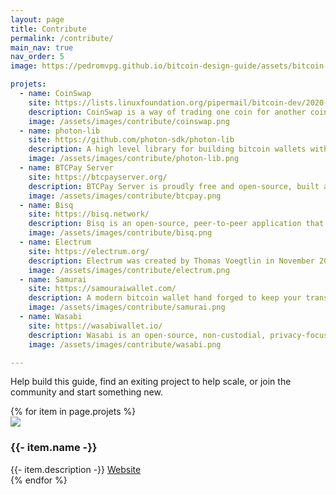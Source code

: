 ```yaml
---
layout: page
title: Contribute
permalink: /contribute/
main_nav: true
nav_order: 5
image: https://pedromvpg.github.io/bitcoin-design-guide/assets/bitcoin-design-custom-og.png

projets:
  - name: CoinSwap
    site: https://lists.linuxfoundation.org/pipermail/bitcoin-dev/2020-May/017898.html
    description: CoinSwap is a way of trading one coin for another coin in a non-custodial way. It is closely related to the idea of an atomic swap.
    image: /assets/images/contribute/coinswap.png
  - name: photon-lib
    site: https://github.com/photon-sdk/photon-lib
    description: A high level library for building bitcoin wallets with react native.
    image: /assets/images/contribute/photon-lib.png
  - name: BTCPay Server
    site: https://btcpayserver.org/
    description: BTCPay Server is proudly free and open-source, built and maintained by a world-wide community of passionate contributors.
    image: /assets/images/contribute/btcpay.png
  - name: Bisq
    site: https://bisq.network/
    description: Bisq is an open-source, peer-to-peer application that allows you to buy and sell cryptocurrencies in exchange for national currencies. No registration required.
    image: /assets/images/contribute/bisq.png
  - name: Electrum
    site: https://electrum.org/
    description: Electrum was created by Thomas Voegtlin in November 2011. Since then, various developers have contributed to its source code.
    image: /assets/images/contribute/electrum.png
  - name: Samurai
    site: https://samouraiwallet.com/
    description: A modern bitcoin wallet hand forged to keep your transactions private your identity masked and your funds secured.
    image: /assets/images/contribute/samurai.png
  - name: Wasabi
    site: https://wasabiwallet.io/
    description: Wasabi is an open-source, non-custodial, privacy-focused Bitcoin wallet for Desktop, that implements trustless CoinJoin.
    image: /assets/images/contribute/wasabi.png

---
```


Help build this guide, find an exiting project to help scale, or join the community and start something new.


<div class="grid projects">
{% for item in page.projets %}
      <div class="grid-item">
        <img src="{{ item.image | relative_url }}" />
        <h3>{{- item.name -}}</h3>
        {{- item.description -}}
        <a href="{{- item.site -}}" target="_blank">Website</a>
      </div>
{% endfor %}
</div>
